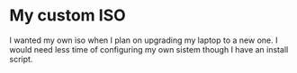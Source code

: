 # My custom ISO
I wanted my own iso when I plan on upgrading my laptop to a new one. I would need less time of configuring my own sistem though I have an install script.
